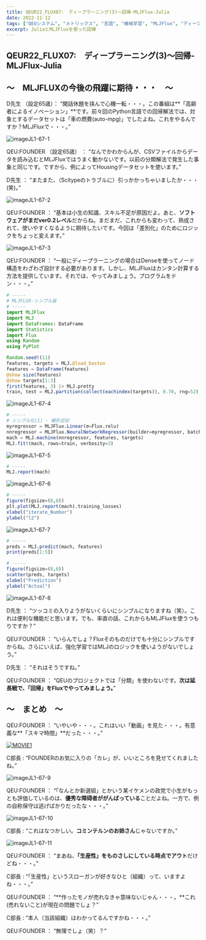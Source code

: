 ```yaml
---
title: QEUR22_FLUX07:　ディープラーニング(3)～回帰-MLJFlux-Julia
date: 2022-11-12
tags: ["QEUシステム", "メトリックス", "言語", "機械学習", "MLJFlux", "ディープラーニング", "回帰"]
excerpt: JuliaとMLJFluxを使った回帰
---
```


## QEUR22_FLUX07:　ディープラーニング(3)～回帰-MLJFlux-Julia

## ～　MLJFLUXの今後の飛躍に期待・・・　～

D先生 （設定65歳）： “閑話休題を挟んで心機一転・・・。この番組は**「高齢者によるイノベーション」**です。前々回のPython言語での回帰解法では、対象とするデータセットは「車の燃費(auto-mpg)」でしたよね。これをやるんですか？MLJFluxで・・・。”

![imageJL1-67-1](/2022-11-12-QEUR22_FLUX07/imageJL1-67-1.jpg)

QEU:FOUNDER （設定65歳） ： “なんでかわからんが、CSVファイルからデータを読み込むとMLJFluxではうまく動かないです。以前の分類解法で発生した事象と同じです。ですから、例によってHousingデータセットを使います。”

D先生 ： “またまた、（Scitypeのトラブルに）引っかかっちゃいましたか・・・(笑)。”

![imageJL1-67-2](/2022-11-12-QEUR22_FLUX07/imageJL1-67-2.jpg)

QEU:FOUNDER ： “基本は小生の知識、スキル不足が原因だよ。あと、**ソフトウェアがまだver0.2レベル**だからね。まだまだ、これからも変わって、熟成されて、使いやすくなるように期待したいです。今回は「差別化」のためにロジックをちょっと変えます。”

![imageJL1-67-3](/2022-11-12-QEUR22_FLUX07/imageJL1-67-3.jpg)

QEU:FOUNDER ： “一般にディープラーニングの場合はDenseを使ってノード構造をわざわざ設計する必要があります。しかし、MLJFluxはカンタン計算する方法を提供しています。それでは、やってみましょう。プログラムをドン・・・。”

```julia
# -----
# MLJFLUX-シンプル版
# -----
import MLJFlux
import MLJ
import DataFrames: DataFrame
import Statistics
import Flux
using Random
using PyPlot

Random.seed!(11)
features, targets = MLJ.@load_boston
features = DataFrame(features)
@show size(features)
@show targets[1:3]
first(features, 3) |> MLJ.pretty
train, test = MLJ.partition(collect(eachindex(targets)), 0.70, rng=52)

```

![imageJL1-67-4](/2022-11-12-QEUR22_FLUX07/imageJL1-67-4.jpg)

```julia
# -----
# シンプル化(1) - 線形近似
myregressor = MLJFlux.Linear(σ=Flux.relu)
nnregressor = MLJFlux.NeuralNetworkRegressor(builder=myregressor, batch_size=2, epochs=20)
mach = MLJ.machine(nnregressor, features, targets)
MLJ.fit!(mach, rows=train, verbosity=3)

```

![imageJL1-67-5](/2022-11-12-QEUR22_FLUX07/imageJL1-67-5.jpg)

```julia
# -----
MLJ.report(mach)

```

![imageJL1-67-6](/2022-11-12-QEUR22_FLUX07/imageJL1-67-6.jpg)

```julia
# -----
figure(figsize=(8,6))
plt.plot(MLJ.report(mach).training_losses)
xlabel("iterate_Number")
ylabel("l2")

```

![imageJL1-67-7](/2022-11-12-QEUR22_FLUX07/imageJL1-67-7.jpg)

```julia
# -----
preds = MLJ.predict(mach, features)
print(preds[1:5])

# -----
figure(figsize=(8,6))
scatter(preds, targets)
xlabel("Prediction")
ylabel("Actual")

```

![imageJL1-67-8](/2022-11-12-QEUR22_FLUX07/imageJL1-67-8.jpg)

D先生 ： “ツッコミの入りようがないくらいにシンプルになりますね（笑）。これは便利な機能だと思います。でも、率直の話、これからもMLJFluxを使うつもりですか？”

QEU:FOUNDER ： “いらんでしょ？Fluxそのものだけでも十分にシンプルですからね。さらにいえば、強化学習ではMLJのロジックを使いようがないでしょう。”

D先生 ： “それはそうですね。”

QEU:FOUNDER ： “QEUのプロジェクトでは「分類」を使わないです。**次は延長戦で、「回帰」をFluxでやってみましょう。**”


## ～　まとめ　～

QEU:FOUNDER ： “いやいや・・・。これはいい「動画」を見た・・・。有意義な**「スキマ時間」**だった・・・。”

[![MOVIE1](http://img.youtube.com/vi/dD8BctvIv5Q/0.jpg)](http://www.youtube.com/watch?v=dD8BctvIv5Q "R4.11.9|国会|切り抜き|フル字幕【杉田政務官差別発言】決して謝罪を口にしない杉田水脈氏へ障がい者を代表して斬り込む天畠大輔氏")

C部長 : “FOUNDERのお気に入りの「カレ」が、いいところを見せてくれましたね。”

![imageJL1-67-9](/2022-11-12-QEUR22_FLUX07/imageJL1-67-9.jpg)

QEU:FOUNDER ： “「なんとか新選組」とかいう某イケメンの政党で小生がもっとも評価しているのは、**優秀な障碍者ががんばっている**ことだよね。一方で、例の自称保守は逃げばかりだったな・・・。”

![imageJL1-67-10](/2022-11-12-QEUR22_FLUX07/imageJL1-67-10.jpg)

C部長 : “これはなつかしい。**コミンテルンのお姉さん**じゃないですか。”

![imageJL1-67-11](/2022-11-12-QEUR22_FLUX07/imageJL1-67-11.jpg)

QEU:FOUNDER ： “まあね、**「生産性」をものさしにしている時点でアウト**だけどね・・・。”

C部長 : “「生産性」というスローガンが好きなひと（組織）って、いますよね・・・。”

QEU:FOUNDER ： “**作ったモノが売れなきゃ意味ないじゃん・・・。**これ(売れないこと)が現在の問題でしょ？”

C部長 : “本人（当該組織）はわかってるんですかね・・・。”

QEU:FOUNDER ： “無理でしょ（笑）？”


